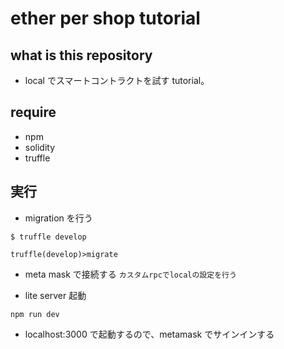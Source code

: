 # ether per shop tutorial

## what is this repository

- local でスマートコントラクトを試す tutorial。

## require

- npm
- solidity
- truffle

## 実行

- migration を行う

```
$ truffle develop

truffle(develop)>migrate
```

- meta mask で接続する
  `カスタムrpcでlocalの設定を行う`

- lite server 起動

```
npm run dev
```

- localhost:3000 で起動するので、metamask でサインインする
